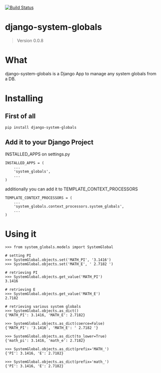 [![Build Status](https://travis-ci.org/andres-torres-marroquin/django-system-globals.svg?branch=master)](https://travis-ci.org/andres-torres-marroquin/django-system-globals)

# django-system-globals
> Version 0.0.8

# What

django-system-globals is a Django App to manage any system globals from a DB.

# Installing

## First of all

    pip install django-system-globals

## Add it to your Django Project

INSTALLED_APPS on settings.py

    INSTALLED_APPS = (
        ...
        'system_globals',
        ...
    )

additionally you can add it to TEMPLATE_CONTEXT_PROCESSORS

    TEMPLATE_CONTEXT_PROCESSORS = (
        ...
        'system_globals.context_processors.system_globals',
        ...
    )

# Using it

    >>> from system_globals.models import SystemGlobal

    # setting PI
    >>> SystemGlobal.objects.set('MATH_PI', '3.1416')
    >>> SystemGlobal.objects.set('MATH_E', ' 2.7182 ')

    # retrieving PI
    >>> SystemGlobal.objects.get_value('MATH_PI')
    3.1416

    # retrieving E
    >>> SystemGlobal.objects.get_value('MATH_E')
    2.7182

    # retrieving various system globals
    >>> SystemGlobal.objects.as_dict()
    {'MATH_PI': 3.1416, 'MATH_E': 2.7182}

    >>> SystemGlobal.objects.as_dict(coerce=False)
    {'MATH_PI': '3.1416', 'MATH_E': ' 2.7182 '}

    >>> SystemGlobal.objects.as_dict(to_lower=True)
    {'math_pi': 3.1416, 'math_e': 2.7182}

    >>> SystemGlobal.objects.as_dict(prefix='MATH_')
    {'PI': 3.1416, 'E': 2.7182}

    >>> SystemGlobal.objects.as_dict(prefix='math_')
    {'PI': 3.1416, 'E': 2.7182}
